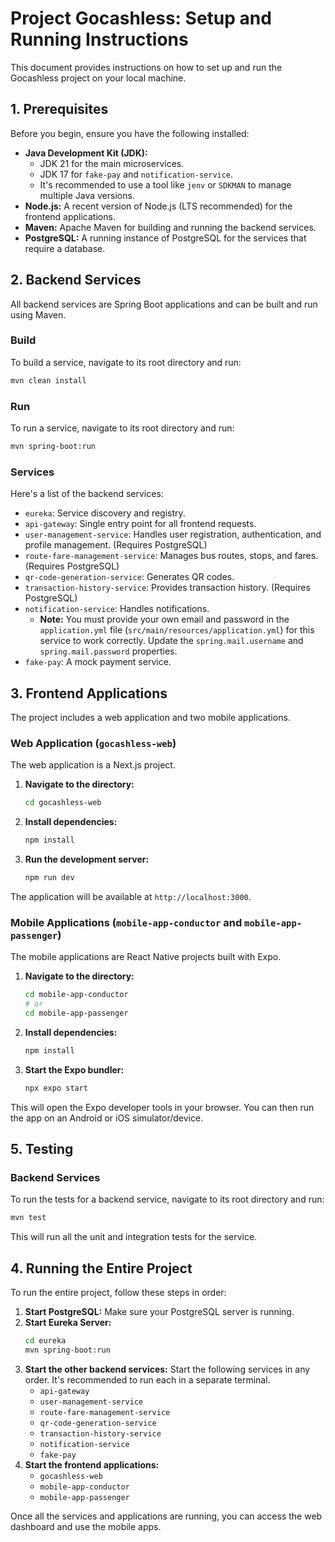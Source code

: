 # Project Gocashless: Setup and Running Instructions

This document provides instructions on how to set up and run the Gocashless project on your local machine.

## 1. Prerequisites

Before you begin, ensure you have the following installed:

*   **Java Development Kit (JDK):**
    *   JDK 21 for the main microservices.
    *   JDK 17 for `fake-pay` and `notification-service`.
    *   It's recommended to use a tool like `jenv` or `SDKMAN` to manage multiple Java versions.
*   **Node.js:** A recent version of Node.js (LTS recommended) for the frontend applications.
*   **Maven:** Apache Maven for building and running the backend services.
*   **PostgreSQL:** A running instance of PostgreSQL for the services that require a database.

## 2. Backend Services

All backend services are Spring Boot applications and can be built and run using Maven.

### Build

To build a service, navigate to its root directory and run:

```bash
mvn clean install
```

### Run

To run a service, navigate to its root directory and run:

```bash
mvn spring-boot:run
```

### Services

Here's a list of the backend services:

*   `eureka`: Service discovery and registry.
*   `api-gateway`: Single entry point for all frontend requests.
*   `user-management-service`: Handles user registration, authentication, and profile management. (Requires PostgreSQL)
*   `route-fare-management-service`: Manages bus routes, stops, and fares. (Requires PostgreSQL)
*   `qr-code-generation-service`: Generates QR codes.
*   `transaction-history-service`: Provides transaction history. (Requires PostgreSQL)
*   `notification-service`: Handles notifications.
    *   **Note:** You must provide your own email and password in the `application.yml` file (`src/main/resources/application.yml`) for this service to work correctly. Update the `spring.mail.username` and `spring.mail.password` properties.
*   `fake-pay`: A mock payment service.

## 3. Frontend Applications

The project includes a web application and two mobile applications.

### Web Application (`gocashless-web`)

The web application is a Next.js project.

1.  **Navigate to the directory:**
    ```bash
    cd gocashless-web
    ```
2.  **Install dependencies:**
    ```bash
    npm install
    ```
3.  **Run the development server:**
    ```bash
    npm run dev
    ```

The application will be available at `http://localhost:3000`.

### Mobile Applications (`mobile-app-conductor` and `mobile-app-passenger`)

The mobile applications are React Native projects built with Expo.

1.  **Navigate to the directory:**
    ```bash
    cd mobile-app-conductor
    # or
    cd mobile-app-passenger
    ```
2.  **Install dependencies:**
    ```bash
    npm install
    ```
3.  **Start the Expo bundler:**
    ```bash
    npx expo start
    ```

This will open the Expo developer tools in your browser. You can then run the app on an Android or iOS simulator/device.

## 5. Testing

### Backend Services

To run the tests for a backend service, navigate to its root directory and run:

```bash
mvn test
```

This will run all the unit and integration tests for the service.


## 4. Running the Entire Project

To run the entire project, follow these steps in order:

1.  **Start PostgreSQL:** Make sure your PostgreSQL server is running.
2.  **Start Eureka Server:**
    ```bash
    cd eureka
    mvn spring-boot:run
    ```
3.  **Start the other backend services:** Start the following services in any order. It's recommended to run each in a separate terminal.
    *   `api-gateway`
    *   `user-management-service`
    *   `route-fare-management-service`
    *   `qr-code-generation-service`
    *   `transaction-history-service`
    *   `notification-service`
    *   `fake-pay`
4.  **Start the frontend applications:**
    *   `gocashless-web`
    *   `mobile-app-conductor`
    *   `mobile-app-passenger`

Once all the services and applications are running, you can access the web dashboard and use the mobile apps.
